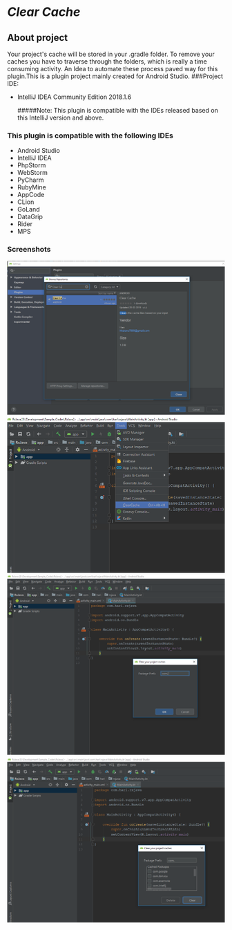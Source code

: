 # *Clear Cache*

## About project
Your project's cache will be stored in your .gradle folder. To remove your caches you have to traverse through the folders, which is really a time consuming activity. An Idea to automate these process paved way for this plugin.This is a plugin project mainly created for Android Studio. 
###Project IDE:

* IntelliJ IDEA Community Edition 2018.1.6

    #####Note: This plugin is compatible with the IDEs released based on this IntelliJ version and above.

### This plugin is compatible with the following IDEs 
* Android Studio
* IntelliJ IDEA
* PhpStorm
* WebStorm
* PyCharm
* RubyMine
* AppCode
* CLion
* GoLand
* DataGrip
* Rider
* MPS

### Screenshots
![Alt text](/images/1.png?raw=true)
![Alt text](/images/2.png?raw=true)
![Alt text](/images/3.png?raw=true)
![Alt text](/images/4.png?raw=true)
